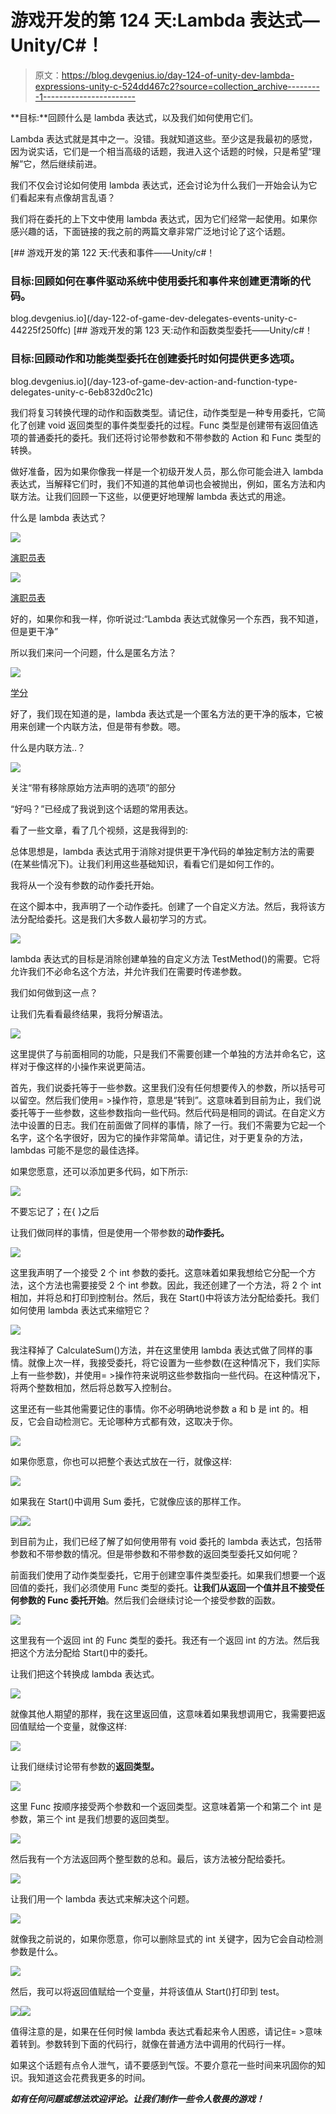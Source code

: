 # 游戏开发的第 124 天:Lambda 表达式— Unity/C#！

> 原文：<https://blog.devgenius.io/day-124-of-unity-dev-lambda-expressions-unity-c-524dd467c2?source=collection_archive---------1----------------------->

**目标:**回顾什么是 lambda 表达式，以及我们如何使用它们。

Lambda 表达式就是其中之一。没错。我就知道这些。至少这是我最初的感觉，因为说实话，它们是一个相当高级的话题，我进入这个话题的时候，只是希望“理解”它，然后继续前进。

我们不仅会讨论如何使用 lambda 表达式，还会讨论为什么我们一开始会认为它们看起来有点像胡言乱语？

我们将在委托的上下文中使用 lambda 表达式，因为它们经常一起使用。如果你感兴趣的话，下面链接的我之前的两篇文章非常广泛地讨论了这个话题。

[](/day-122-of-game-dev-delegates-events-unity-c-44225f250ffc) [## 游戏开发的第 122 天:代表和事件——Unity/c#！

### 目标:回顾如何在事件驱动系统中使用委托和事件来创建更清晰的代码。

blog.devgenius.io](/day-122-of-game-dev-delegates-events-unity-c-44225f250ffc) [](/day-123-of-game-dev-action-and-function-type-delegates-unity-c-6eb832d0c21c) [## 游戏开发的第 123 天:动作和函数类型委托——Unity/c#！

### 目标:回顾动作和功能类型委托在创建委托时如何提供更多选项。

blog.devgenius.io](/day-123-of-game-dev-action-and-function-type-delegates-unity-c-6eb832d0c21c) 

我们将复习转换代理的动作和函数类型。请记住，动作类型是一种专用委托，它简化了创建 void 返回类型的事件类型委托的过程。Func 类型是创建带有返回值选项的普通委托的委托。我们还将讨论带参数和不带参数的 Action 和 Func 类型的转换。

做好准备，因为如果你像我一样是一个初级开发人员，那么你可能会进入 lambda 表达式，当解释它们时，我们不知道的其他单词也会被抛出，例如，匿名方法和内联方法。让我们回顾一下这些，以便更好地理解 lambda 表达式的用途。

什么是 lambda 表达式？

![](img/f2e2eef8cd93955cd7bd19f2d0313831.png)

[演职员表](https://docs.microsoft.com/en-us/dotnet/csharp/language-reference/operators/lambda-expressions)

![](img/06819f190caf404b2ddb4f3a6d22d5b3.png)

[演职员表](https://www.infoworld.com/article/3516071/how-to-use-lambda-expressions-in-csharp.html)

好的，如果你和我一样，你听说过:“Lambda 表达式就像另一个东西，我不知道，但是更干净”

所以我们来问一个问题，什么是匿名方法？

![](img/a2d0f5e54aacb5b66e370d0aee5b5d97.png)

[学分](https://www.geeksforgeeks.org/anonymous-method-in-c-sharp/)

好了，我们现在知道的是，lambda 表达式是一个匿名方法的更干净的版本，它被用来创建一个内联方法，但是带有参数。嗯。

什么是内联方法..？

![](img/391488f6a3d735f9c5b2031033d0d374.png)

关注“带有移除原始方法声明的选项”的部分

“好吗？”已经成了我说到这个话题的常用表达。

看了一些文章，看了几个视频，这是我得到的:

总体思想是，lambda 表达式用于消除对提供更干净代码的单独定制方法的需要(在某些情况下)。让我们利用这些基础知识，看看它们是如何工作的。

我将从一个没有参数的动作委托开始。

在这个脚本中，我声明了一个动作委托。创建了一个自定义方法。然后，我将该方法分配给委托。这是我们大多数人最初学习的方式。

![](img/7bd0a76effc6ef1662c389bc157a5f5e.png)

lambda 表达式的目标是消除创建单独的自定义方法 TestMethod()的需要。它将允许我们不必命名这个方法，并允许我们在需要时传递参数。

我们如何做到这一点？

让我们先看看最终结果，我将分解语法。

![](img/b8dcf0cee147652eea1ebe6ab68203d5.png)

这里提供了与前面相同的功能，只是我们不需要创建一个单独的方法并命名它，这样对于像这样的小操作来说更简洁。

首先，我们说委托等于一些参数。这里我们没有任何想要传入的参数，所以括号可以留空。然后我们使用= >操作符，意思是“转到”。这意味着到目前为止，我们说委托等于一些参数，这些参数指向一些代码。然后代码是相同的调试。在自定义方法中设置的日志。我们在前面做了同样的事情，除了一行。我们不需要为它起一个名字，这个名字很好，因为它的操作非常简单。请记住，对于更复杂的方法，lambdas 可能不是您的最佳选择。

如果您愿意，还可以添加更多代码，如下所示:

![](img/3b02272b7494a897d74eac67dc0a52fb.png)

不要忘记了；在{ }之后

让我们做同样的事情，但是使用一个带参数的**动作委托。**

![](img/02a3c9dcb2ba66e2afcb164671795398.png)

这里我声明了一个接受 2 个 int 参数的委托。这意味着如果我想给它分配一个方法，这个方法也需要接受 2 个 int 参数。因此，我还创建了一个方法，将 2 个 int 相加，并将总和打印到控制台。然后，我在 Start()中将该方法分配给委托。我们如何使用 lambda 表达式来缩短它？

![](img/b0b9429de93b5a7514d835e36fae64ae.png)

我注释掉了 CalculateSum()方法，并在这里使用 lambda 表达式做了同样的事情。就像上次一样，我接受委托，将它设置为一些参数(在这种情况下，我们实际上有一些参数)，并使用= >操作符来说明这些参数指向一些代码。在这种情况下，将两个整数相加，然后将总数写入控制台。

这里还有一些其他需要记住的事情。你不必明确地说参数 a 和 b 是 int 的。相反，它会自动检测它。无论哪种方式都有效，这取决于你。

![](img/7e0f359f3b5bd563d642c81bd7778d43.png)

如果你愿意，你也可以把整个表达式放在一行，就像这样:

![](img/2d648c8c4e886e10f9dc666c0a5f5e7b.png)

如果我在 Start()中调用 Sum 委托，它就像应该的那样工作。

![](img/8dac13ce69902c9d7f9deff2539d5150.png)![](img/27fa70311474649776e2116445ba0647.png)

到目前为止，我们已经了解了如何使用带有 void 委托的 lambda 表达式，包括带参数和不带参数的情况。但是带参数和不带参数的返回类型委托又如何呢？

前面我们使用了动作类型委托，它用于创建空事件类型委托。如果我们想要一个返回值的委托，我们必须使用 Func 类型的委托。**让我们从返回一个值并且不接受任何参数的 Func 委托开始**。然后我们会继续讨论一个接受参数的函数。

![](img/1b4576380716163fe7b8ca447ecd90f0.png)

这里我有一个返回 int 的 Func 类型的委托。我还有一个返回 int 的方法。然后我把这个方法分配给 Start()中的委托。

让我们把这个转换成 lambda 表达式。

![](img/daea3279926812f7c487b910b4f4dfd0.png)

就像其他人期望的那样，我在这里返回值，这意味着如果我想调用它，我需要把返回值赋给一个变量，就像这样:

![](img/162aa9bbb4105fa6b737621734506a4e.png)

让我们继续讨论带有参数的**返回类型。**

![](img/26c9608c3a613ec7dac04e5a3ea7b4df.png)

这里 Func 按顺序接受两个参数和一个返回类型。这意味着第一个和第二个 int 是参数，第三个 int 是我们想要的返回类型。

![](img/8c60ac676f709d115494f7b0d511ce3e.png)

然后我有一个方法返回两个整型数的总和。最后，该方法被分配给委托。

![](img/ed80e99c9cebd60ab65049e12e1086d3.png)

让我们用一个 lambda 表达式来解决这个问题。

![](img/1a0b714a4fd5962b3e02086fd76d6afd.png)

就像我之前说的，如果你愿意，你可以删除显式的 int 关键字，因为它会自动检测参数是什么。

![](img/45f2c29aa9b0df7460c8236dd502a604.png)

然后，我可以将返回值赋给一个变量，并将该值从 Start()打印到 test。

![](img/bbabc9497b78ba96d9aaa7b1504fb189.png)![](img/3a71c7dbc3312a6827f1b37d6026d95b.png)

值得注意的是，如果在任何时候 lambda 表达式看起来令人困惑，请记住= >意味着转到。参数转到下面的代码行，就像在普通方法中调用的代码行一样。

如果这个话题有点令人泄气，请不要感到气馁。不要介意花一些时间来巩固你的知识。我知道这会花费我更多的时间。

***如有任何问题或想法欢迎评论。让我们制作一些令人敬畏的游戏！***